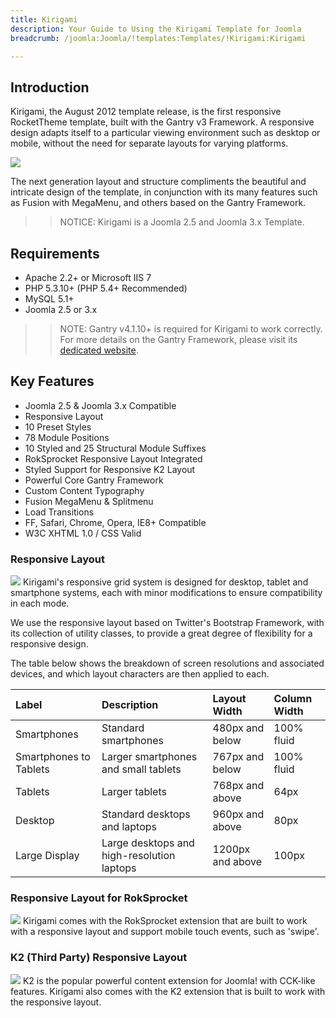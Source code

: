 ```yaml
---
title: Kirigami
description: Your Guide to Using the Kirigami Template for Joomla
breadcrumb: /joomla:Joomla/!templates:Templates/!Kirigami:Kirigami

---
```


Introduction
-----
Kirigami, the August 2012 template release, is the first responsive RocketTheme template, built with the Gantry v3 Framework. A responsive design adapts itself to a particular viewing environment such as desktop or mobile, without the need for separate layouts for varying platforms.

![][kirigami]

The next generation layout and structure compliments the beautiful and intricate design of the template, in conjunction with its many features such as Fusion with MegaMenu, and others based on the Gantry Framework.

>> NOTICE: Kirigami is a Joomla 2.5 and Joomla 3.x Template.

Requirements
-----
* Apache 2.2+ or Microsoft IIS 7
* PHP 5.3.10+ (PHP 5.4+ Recommended)
* MySQL 5.1+
* Joomla 2.5 or 3.x

>> NOTE: Gantry v4.1.10+ is required for Kirigami to work correctly. For more details on the Gantry Framework, please visit its [dedicated website](http://www.gantry-framework.org/).

Key Features
-----
* Joomla 2.5 & Joomla 3.x Compatible
* Responsive Layout
* 10 Preset Styles
* 78 Module Positions
* 10 Styled and 25 Structural Module Suffixes
* RokSprocket Responsive Layout Integrated
* Styled Support for Responsive K2 Layout
* Powerful Core Gantry Framework
* Custom Content Typography
* Fusion MegaMenu & Splitmenu
* Load Transitions
* FF, Safari, Chrome, Opera, IE8+ Compatible
* W3C XHTML 1.0 / CSS Valid

### Responsive Layout
![][responsive]
Kirigami's responsive grid system is designed for desktop, tablet and smartphone systems, each with minor modifications to ensure compatibility in each mode.

We use the responsive layout based on Twitter's Bootstrap Framework, with its collection of utility classes, to provide a great degree of flexibility for a responsive design.

The table below shows the breakdown of screen resolutions and associated devices, and which layout characters are then applied to each.

| Label                  | Description                                | Layout Width     | Column Width |  
| :--------------------- | :----------------------------------------- | :--------------- | :----------- |  
| Smartphones            | Standard smartphones                       | 480px and below  | 100% fluid   |  
| Smartphones to Tablets | Larger smartphones and small tablets       | 767px and below  | 100% fluid   |  
| Tablets                | Larger tablets                             | 768px and above  | 64px         |  
| Desktop                | Standard desktops and laptops              | 960px and above  | 80px         |  
| Large Display          | Large desktops and high-resolution laptops | 1200px and above | 100px        | 

### Responsive Layout for RokSprocket
![][roksprocket]
Kirigami comes with the RokSprocket extension that are built to work with a responsive layout and support mobile touch events, such as 'swipe'.

### K2 (Third Party) Responsive Layout
![][k2]
K2 is the popular powerful content extension for Joomla! with CCK-like features. Kirigami also comes with the K2 extension that is built to work with the responsive layout.

[gantry]: http://www.gantry-framework.org/
[kirigami]: assets/kirigami2.jpeg
[responsive]: assets/responsive.jpg
[roksprocket]: assets/roksprocket.jpg
[filezilla]: https://filezilla-project.org
[launcher]: ../../start/rocketlauncher.md
[strips]: assets/strips.jpg
[k2]: assets/k2.jpg